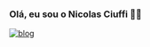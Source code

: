 ### Olá, eu sou o Nicolas Ciuffi 👋🤖

[![blog](https://img.shields.io/badge/WhatsApp-25D366?style=for-the-badge&logo=whatsapp&logoColor=white)]('https://contate.me/nickciuffi')
